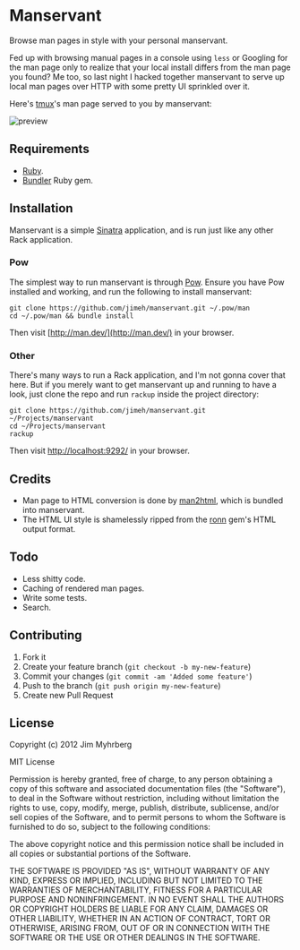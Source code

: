 # Manservant

Browse man pages in style with your personal manservant.

Fed up with browsing manual pages in a console using `less` or Googling for
the man page only to realize that your local install differs from the man page
you found? Me too, so last night I hacked together manservant to serve up
local man pages over HTTP with some pretty UI sprinkled over it.

Here's [tmux][]'s man page served to you by manservant:

![preview](http://f.cl.ly/items/1Y3i1Y2T463k3L291w3o/manservant.png)

[tmux]: http://tmux.sourceforge.net/

## Requirements

- [Ruby][].
- [Bundler][] Ruby gem.

[ruby]: http://www.ruby-lang.org/
[bundler]: http://gembundler.com/

## Installation

Manservant is a simple [Sinatra][] application, and is run just like any other
Rack application.

[sinatra]: http://www.sinatrarb.com/

### Pow

The simplest way to run manservant is through [Pow][]. Ensure you have Pow
installed and working, and run the following to install manservant:

    git clone https://github.com/jimeh/manservant.git ~/.pow/man
    cd ~/.pow/man && bundle install

Then visit [http://man.dev/](http://man.dev/) in your browser.

[pow]: http://pow.cx/

### Other

There's many ways to run a Rack application, and I'm not gonna cover that
here. But if you merely want to get manservant up and running to have a look,
just clone the repo and run `rackup` inside the project directory:

    git clone https://github.com/jimeh/manservant.git ~/Projects/manservant
    cd ~/Projects/manservant
    rackup

Then visit [http://localhost:9292/](http://localhost:9292/) in your browser.

## Credits

- Man page to HTML conversion is done by [man2html][], which is bundled into
  manservant.
- The HTML UI style is shamelessly ripped from the [ronn][] gem's HTML output
  format.

[man2html]: http://dcssrv1.oit.uci.edu/indiv/ehood/man2html.html
[ronn]: http://rtomayko.github.com/ronn/ronn.1.html

## Todo

- Less shitty code.
- Caching of rendered man pages.
- Write some tests.
- Search.

## Contributing

1. Fork it
2. Create your feature branch (`git checkout -b my-new-feature`)
3. Commit your changes (`git commit -am 'Added some feature'`)
4. Push to the branch (`git push origin my-new-feature`)
5. Create new Pull Request

## License

Copyright (c) 2012 Jim Myhrberg

MIT License

Permission is hereby granted, free of charge, to any person obtaining
a copy of this software and associated documentation files (the
"Software"), to deal in the Software without restriction, including
without limitation the rights to use, copy, modify, merge, publish,
distribute, sublicense, and/or sell copies of the Software, and to
permit persons to whom the Software is furnished to do so, subject to
the following conditions:

The above copyright notice and this permission notice shall be
included in all copies or substantial portions of the Software.

THE SOFTWARE IS PROVIDED "AS IS", WITHOUT WARRANTY OF ANY KIND,
EXPRESS OR IMPLIED, INCLUDING BUT NOT LIMITED TO THE WARRANTIES OF
MERCHANTABILITY, FITNESS FOR A PARTICULAR PURPOSE AND
NONINFRINGEMENT. IN NO EVENT SHALL THE AUTHORS OR COPYRIGHT HOLDERS BE
LIABLE FOR ANY CLAIM, DAMAGES OR OTHER LIABILITY, WHETHER IN AN ACTION
OF CONTRACT, TORT OR OTHERWISE, ARISING FROM, OUT OF OR IN CONNECTION
WITH THE SOFTWARE OR THE USE OR OTHER DEALINGS IN THE SOFTWARE.
